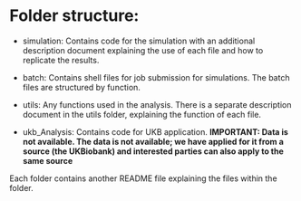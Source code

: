 
# Folder structure: 

- simulation: Contains code for the simulation with an additional description document explaining the use of each file and how to replicate the results. 

- batch: Contains shell files for job submission for simulations. The batch files are structured by function.

- utils: Any functions used in the analysis. There is a separate description document in the utils folder, explaining the function of each file.

- ukb_Analysis: Contains code for UKB application. **IMPORTANT: Data is not available. The data is not available; we have applied for it from a source (the UKBiobank) and interested parties can also apply to the same source**


Each folder contains another README file explaining the files within the folder. 






